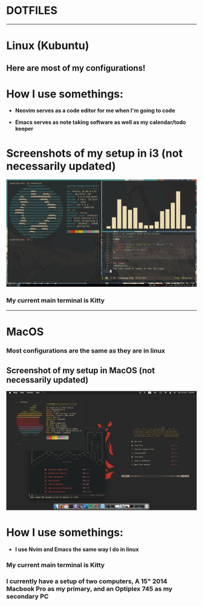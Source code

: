 # DOTFILES
---
# Linux (Kubuntu)

## Here are most of my configurations!
# How I use somethings:
- **Neovim serves as a code editor for me when I'm going to code**

- **Emacs serves as note taking software as well as my calendar/todo keeper**

# Screenshots of my setup in i3 (not necessarily updated)
![screenshot1](linux-screen.png)

### My current main terminal is Kitty
---
# MacOS

### Most configurations are the same as they are in linux 

## Screenshot of my setup in MacOS (not necessarily updated)
![screenshot2](mac-screen.png)

# How I use somethings:
- **I use Nvim and Emacs the same way I do in linux**

### My current main terminal is Kitty

### I currently have a setup of two computers, A 15" 2014 Macbook Pro as my primary, and an Optiplex 745 as my secondary PC 
